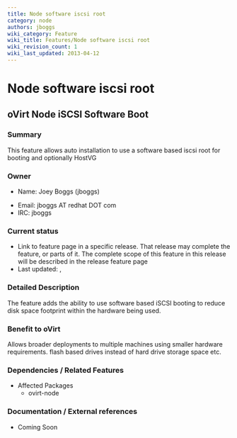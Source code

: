 ```yaml
---
title: Node software iscsi root
category: node
authors: jboggs
wiki_category: Feature
wiki_title: Features/Node software iscsi root
wiki_revision_count: 1
wiki_last_updated: 2013-04-12
---
```


# Node software iscsi root

## oVirt Node iSCSI Software Boot

### Summary

This feature allows auto installation to use a software based iscsi root for booting and optionally HostVG

### Owner

*   Name: Joey Boggs (jboggs)

<!-- -->

*   Email: jboggs AT redhat DOT com
*   IRC: jboggs

### Current status

*   Link to feature page in a specific release. That release may complete the feature, or parts of it. The complete scope of this feature in this release will be described in the release feature page
*   Last updated: ,

### Detailed Description

The feature adds the ability to use software based iSCSI booting to reduce disk space footprint within the hardware being used.

### Benefit to oVirt

Allows broader deployments to multiple machines using smaller hardware requirements. flash based drives instead of hard drive storage space etc.

### Dependencies / Related Features

*   Affected Packages
    -   ovirt-node

### Documentation / External references

*   Coming Soon




